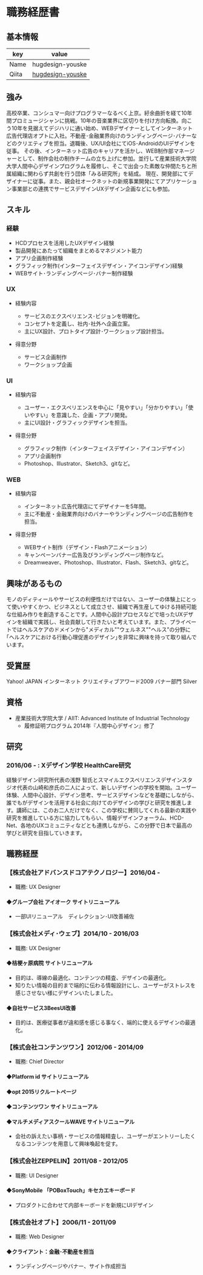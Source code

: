# 職務経歴書

## 基本情報

|key|value|
|---|-----|
|Name|hugdesign-youske|
|Qiita|[hugdesign-youske](http://qiita.com/hugdesign-youske)|

## 強み
高校卒業、コンシュマー向けプログラマーなるべく上京。紆余曲折を経て10年間プロミュージシャンに挑戦。10年の音楽業界に区切りを付け方向転換。向こう10年を見据えてデジハリに通い始め、WEBデザイナーとしてインターネット広告代理店オプトに入社。不動産･金融業界向けのランディングページ･バナーなどのクリエティブを担当。退職後、UX/UI会社にてiOS･AndroidのUIデザインを従事。
その後、インターネット広告のキャリアを活かし、WEB制作部マネージャーとして、制作会社の制作チームの立ち上げに参加。並行して産業技術大学院大学人間中心デザインプログラムを履修し、そこで出会った素敵な仲間たちと所属組織に関わらず共創を行う団体「みる研究所」を結成。
現在、開発部にてデザイナーに従事。また、親会社オークネットの新規事業開発にてアプリケーション事業部との連携でサービスデザインUXデザイン企画などにも参加。

## スキル

### 経験
- HCDプロセスを活用したUXデザイン経験
- 製品開発にあたって組織をまとめるマネジメント能力
- アプリ企画制作経験
- グラフィック制作(インターフェイスデザイン・アイコンデザイン)経験
- WEBサイト･ランディングページ･バナー制作経験

### UX
- 経験内容
  - サービスのエクスペリエンス･ビジョンを明確化。
  - コンセプトを定義し、社内･社外へ企画立案。
  - 主にUX設計、プロトタイプ設計･ワークショップ設計担当。
  
- 得意分野
  - サービス企画制作
  - ワークショップ企画

### UI
- 経験内容
  - ユーザー・エクスペリエンスを中心に「見やすい」「分かりやすい」「使いやすい」を意識した、企画・アプリ開発。
  - 主にUI設計・グラフィックデザインを担当。
  
- 得意分野
  - グラフィック制作（インターフェイスデザイン・アイコンデザイン）
  - アプリ企画制作
  - Photoshop、Illustrator、Sketch3、gitなど。
  
### WEB
- 経験内容
  - インターネット広告代理店にてデザイナーを5年間。
  - 主に不動産・金融業界向けのバナーやランディングページの広告制作を担当。
  
- 得意分野
  - WEBサイト制作（デザイン・Flashアニメーション）
  - キャンペーンバナー広告及びランディングページ制作など。
  - Dreamweaver、Photoshop、Illustrator、Flash、Sketch3、gitなど。


## 興味があるもの
モノのディティールやサービスの利便性だけではない、ユーザーの体験上にとって使いやすくかつ、ビジネスとして成立させ、組織で再生産してゆける持続可能な仕組み作りを創造することです。人間中心設計プロセスなどで培ったUXデザインを組織で実践し、社会貢献して行きたいと考えています。また、プライベートではヘルスケアのドメインから"メディカル""ウェルネス""ヘルス"の分野に｢ヘルスケアにおける行動心理促進のデザイン｣を非常に興味を持って取り組んでいます。

## 受賞歴
Yahoo! JAPAN インターネット クリエイティブアワード2009 バナー部門 Silver

## 資格
- 産業技術大学院大学 / AIIT: Advanced Institute of Industrial Technology
  - 履修証明プログラム 2014年『人間中心デザイン』修了
  
## 研究

### 2016/06 - : Xデザイン学校 HealthCare研究
経験デザイン研究所代表の浅野 智氏とスマイルエクスペリエンスデザインスタジオ代表の山崎和彦氏の二人によって、新しいデザインの学校を開始。ユーザー体験、人間中心設計、デザイン思考、サービスデザインなどを基礎にしながら、誰でもがデザインを活用する社会に向けてのデザインの学びと研究を推進します。講師には、このお二人だけでなく、この学校に賛同してくれる最新の実践や研究を推進している方に協力してもらい、情報デザインフォーラム、HCD-Net、各地のUXコミュニティなどとも連携しながら、この分野で日本で最高の学びと研究を目指していきます。

## 職務経歴
### 【株式会社アドバンスドコアテクノロジー】2016/04 -
- 職務: UX Designer

#### ◆グループ会社 アイオーク サイトリニューアル
- 一部UIリニューアル　ディレクション･UI改善補佐

### 【株式会社メディ･ウェブ】2014/10 - 2016/03
- 職務: UX Designer

#### ◆桔梗ヶ原病院 サイトリニューアル
- 目的は、導線の最適化、コンテンツの精査、デザインの最適化。
- 知りたい情報の目的まで端的に伝わる情報設計にし、ユーザーがストレスを感じさせない様にデザインいたしました。

#### ◆自社サービス3BeesUI改善
- 目的は、医療従事者が違和感を感じる事なく、端的に使えるデザインの最適化。

### 【株式会社コンテンツワン】2012/06 - 2014/09
- 職務: Chief Director

#### ◆Platform id サイトリニューアル
#### ◆opt 2015リクルートページ
#### ◆コンテンツワン サイトリニューアル
#### ◆マルチメディアスクールWAVE サイトリニューアル
- 会社の訴えたい事柄・サービスの情報精査し、ユーザーがエントリーしたくなるコンテンツを用意して興味喚起を促す。

### 【株式会社ZEPPELIN】2011/08 - 2012/05
- 職務: UI Designer

#### ◆SonyMobile 「POBoxTouch」キセカエキーボード
- プロダクトに合わせて内部キーボードを新規にUIデザイン

### 【株式会社オプト】2006/11 - 2011/09
- 職務: Web Designer

#### ◆クライアント：金融･不動産を担当
- ランディングページやバナー、サイト作成担当

